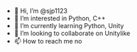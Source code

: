 - 👋 Hi, I’m @sjp1123
- 👀 I’m interested in Python, C++
- 🌱 I’m currently learning Python, Unity
- 💞️ I’m looking to collaborate on Unitylike
- 📫 How to reach me no

<!---
sjp1123/sjp1123 is a ✨ special ✨ repository because its `README.md` (this file) appears on your GitHub profile.
You can click the Preview link to take a look at your changes.
--->
